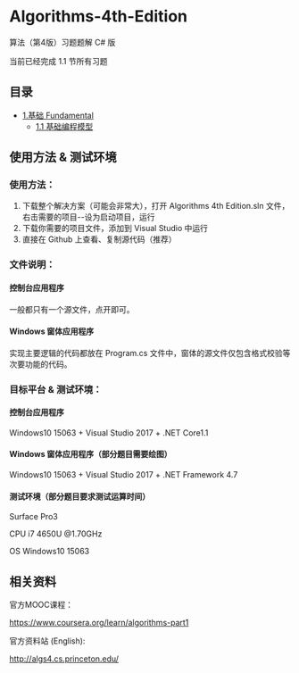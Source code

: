 # Algorithms-4th-Edition

算法（第4版）习题题解 C# 版  

当前已经完成 1.1 节所有习题  

## 目录

- [1.基础 Fundamental](https://github.com/ikesnowy/Algorithms-4th-Edition-in-Csharp/tree/master/1%20Fundamental)
  - [1.1 基础编程模型](https://github.com/ikesnowy/Algorithms-4th-Edition-in-Csharp/tree/master/1%20Fundamental/1.1)

## 使用方法 & 测试环境

### 使用方法：  

1. 下载整个解决方案（可能会非常大），打开 Algorithms 4th Edition.sln 文件，右击需要的项目--设为启动项目，运行  
2. 下载你需要的项目文件，添加到 Visual Studio 中运行  
3. 直接在 Github 上查看、复制源代码（推荐）

### 文件说明：

#### 控制台应用程序  

一般都只有一个源文件，点开即可。

#### Windows 窗体应用程序

实现主要逻辑的代码都放在 Program.cs 文件中，窗体的源文件仅包含格式校验等次要功能的代码。  

### 目标平台 & 测试环境：  

#### 控制台应用程序  
Windows10 15063 + Visual Studio 2017 + .NET Core1.1  

#### Windows 窗体应用程序（部分题目需要绘图）  
Windows10 15063 + Visual Studio 2017 + .NET Framework 4.7  

#### 测试环境（部分题目要求测试运算时间）  
Surface Pro3

CPU i7 4650U @1.70GHz

OS Windows10 15063

## 相关资料  

官方MOOC课程： 

https://www.coursera.org/learn/algorithms-part1

官方资料站 (English):

http://algs4.cs.princeton.edu/
